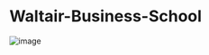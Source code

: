 # Waltair-Business-School
![image](https://user-images.githubusercontent.com/52077821/135708416-ee1639b3-e1d7-43dc-b0dd-28bb33d59cdb.png)
